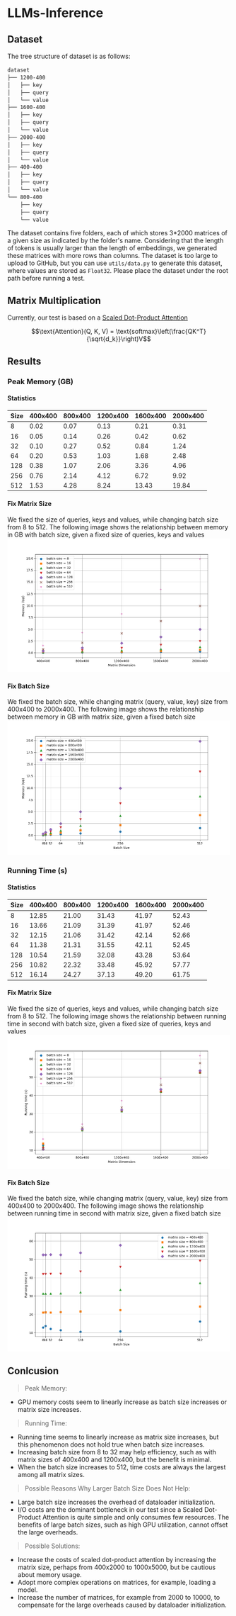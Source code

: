 # LLMs-Inference

## Dataset
The tree structure of dataset is as follows:
```bash
dataset
├── 1200-400
│   ├── key
│   ├── query
│   └── value
├── 1600-400
│   ├── key
│   ├── query
│   └── value
├── 2000-400
│   ├── key
│   ├── query
│   └── value
├── 400-400
│   ├── key
│   ├── query
│   └── value
└── 800-400
    ├── key
    ├── query
    └── value
```
The dataset contains five folders, each of which stores 3*2000 matrices of a given size as indicated by the folder's name. Considering that the length of tokens is usually larger than the length of embeddings, we generated these matrices with more rows than columns. The dataset is too large to upload to GitHub, but you can use `utils/data.py` to generate this dataset, where values are stored as `Float32`. Please place the dataset under the root path before running a test.

## Matrix Multiplication
Currently, our test is based on a [Scaled Dot-Product Attention](https://example.com)
```math
\text{Attention}(Q, K, V) = \text{softmax}\left(\frac{QK^T}{\sqrt{d_k}}\right)V
```

## Results

### Peak Memory (GB)

#### Statistics
| Size                     | 400x400 | 800x400 | 1200x400 | 1600x400 | 2000x400 |
|--------------------------|---------|---------|----------|----------|----------|
| 8                        | 0.02    | 0.07    | 0.13     | 0.21     | 0.31     |
| 16                       | 0.05    | 0.14    | 0.26     | 0.42     | 0.62     |
| 32                       | 0.10    | 0.27    | 0.52     | 0.84     | 1.24     |
| 64                       | 0.20    | 0.53    | 1.03     | 1.68     | 2.48     |
| 128                      | 0.38    | 1.07    | 2.06     | 3.36     | 4.96     |
| 256                      | 0.76    | 2.14    | 4.12     | 6.72     | 9.92     |
| 512                      | 1.53    | 4.28    | 8.24     | 13.43    | 19.84    |

#### Fix Matrix Size
We fixed the size of queries, keys and values, while changing batch size from 8 to 512. The following image shows the relationship between memory in GB with batch size, given a fixed size of queries, keys and values
![Memory & Matrix Size](results/images/memory_matrix_size.png)

#### Fix Batch Size
We fixed the batch size, while changing matrix (query, value, key) size from 400x400 to 2000x400. The following image shows the relationship between memory in GB with matrix size, given a fixed batch size
![Memory & Batch Size](results/images/memory_batch_size.png)


### Running Time (s)

#### Statistics
| Size                     | 400x400 | 800x400 | 1200x400 | 1600x400 | 2000x400 |
|--------------------------|---------|---------|----------|----------|----------|
| 8                        | 12.85   | 21.00   | 31.43    | 41.97    | 52.43    |
| 16                       | 13.66   | 21.09   | 31.39    | 41.97    | 52.46    |
| 32                       | 12.15   | 21.06   | 31.42    | 42.14    | 52.66    |
| 64                       | 11.38   | 21.31   | 31.55    | 42.11    | 52.45    |
| 128                      | 10.54   | 21.59   | 32.08    | 43.28    | 53.64    |
| 256                      | 10.82   | 22.32   | 33.48    | 45.92    | 57.77    |
| 512                      | 16.14   | 24.27   | 37.13    | 49.20    | 61.75    |

#### Fix Matrix Size
We fixed the size of queries, keys and values, while changing batch size from 8 to 512. The following image shows the relationship between running time in second with batch size, given a fixed size of queries, keys and values
![Running time & Matrix Size](results/images/time_matrix_size.png)

#### Fix Batch Size
We fixed the batch size, while changing matrix (query, value, key) size from 400x400 to 2000x400. The following image shows the relationship between running time in second with matrix size, given a fixed batch size
![Running time & Batch Size](results/images/time_batch_size.png)




## Conlcusion

> Peak Memory:
- GPU memory costs seem to linearly increase as batch size increases or matrix size increases.

> Running Time:
- Running time seems to linearly increase as matrix size increases, but this phenomenon does not hold true when batch size increases.
- Increasing batch size from 8 to 32 may help efficiency, such as with matrix sizes of 400x400 and 1200x400, but the benefit is minimal.
- When the batch size increases to 512, time costs are always the largest among all matrix sizes.

> Possible Reasons Why Larger Batch Size Does Not Help:
- Large batch size increases the overhead of dataloader initialization.
- I/O costs are the dominant bottleneck in our test since a Scaled Dot-Product Attention is quite simple and only consumes few resources. The benefits of large batch sizes, such as high GPU utilization, cannot offset the large overheads.

> Possible Solutions:
- Increase the costs of scaled dot-product attention by increasing the matrix size, perhaps from 400x2000 to 1000x5000, but be cautious about memory usage.
- Adopt more complex operations on matrices, for example, loading a model.
- Increase the number of matrices, for example from 2000 to 10000, to compensate for the large overheads caused by dataloader initialization.



